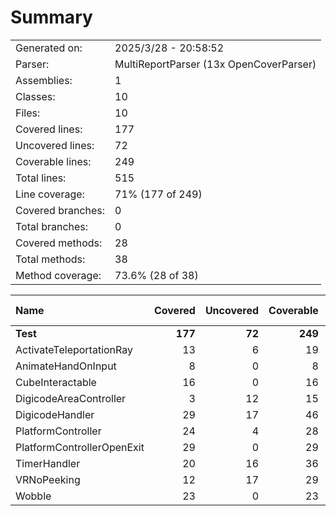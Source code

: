 ﻿# Summary
|||
|:---|:---|
| Generated on: | 2025/3/28 - 20:58:52 |
| Parser: | MultiReportParser (13x OpenCoverParser) |
| Assemblies: | 1 |
| Classes: | 10 |
| Files: | 10 |
| Covered lines: | 177 |
| Uncovered lines: | 72 |
| Coverable lines: | 249 |
| Total lines: | 515 |
| Line coverage: | 71% (177 of 249) |
| Covered branches: | 0 |
| Total branches: | 0 |
| Covered methods: | 28 |
| Total methods: | 38 |
| Method coverage: | 73.6% (28 of 38) |

|**Name**|**Covered**|**Uncovered**|**Coverable**|**Total**|**Line coverage**|**Covered**|**Total**|**Branch coverage**|**Covered**|**Total**|**Method coverage**|
|:---|---:|---:|---:|---:|---:|---:|---:|---:|---:|---:|---:|
|**Test**|**177**|**72**|**249**|**515**|**71%**|**0**|**0**|****|**28**|**38**|**73.6%**|
|ActivateTeleportationRay|13|6|19|54|68.4%|0|0||2|2|100%|
|AnimateHandOnInput|8|0|8|30|100%|0|0||2|2|100%|
|CubeInteractable|16|0|16|38|100%|0|0||3|3|100%|
|DigicodeAreaController|3|12|15|40|20%|0|0||1|3|33.3%|
|DigicodeHandler|29|17|46|79|63%|0|0||5|6|83.3%|
|PlatformController|24|4|28|54|85.7%|0|0||3|3|100%|
|PlatformControllerOpenExit|29|0|29|50|100%|0|0||4|4|100%|
|TimerHandler|20|16|36|59|55.5%|0|0||2|7|28.5%|
|VRNoPeeking|12|17|29|52|41.3%|0|0||3|5|60%|
|Wobble|23|0|23|59|100%|0|0||3|3|100%|
